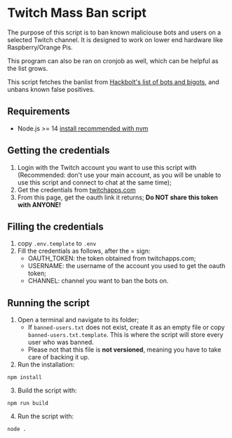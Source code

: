# Twitch Mass Ban script

The purpose of this script is to ban known maliciouse bots and users on a selected Twitch channel. It is designed to work on lower end hardware like Raspberry/Orange Pis.

This program can also be ran on cronjob as well, which can be helpful as the list grows.

This script fetches the banlist from [Hackbolt's list of bots and bigots](https://github.com/hackbolt/twitchbotsnbigots), and unbans known false positives.

## Requirements

- Node.js >= 14 [install recommended with nvm](https://github.com/nvm-sh/nvm)

## Getting the credentials

1. Login with the Twitch account you want to use this script with (Recommended: don't use your main account, as you will be unable to use this script and connect to chat at the same time);
2. Get the credentials from [twitchapps.com](https://twitchapps.com/tmi/)
3. From this page, get the oauth link it returns; **Do NOT share this token with ANYONE!**

## Filling the credentials

1. copy `.env.template` to `.env`
2. Fill the credentials as follows, after the = sign:
   - OAUTH_TOKEN: the token obtained from twitchapps.com;
   - USERNAME: the username of the account you used to get the oauth token;
   - CHANNEL: channel you want to ban the bots on.

## Running the script

1. Open a terminal and navigate to its folder;
   - If `banned-users.txt` does not exist, create it as an empty file or copy `banned-users.txt.template`. This is where the script will store every user who was banned.
   - Please not that this file is **not versioned**, meaning you have to take care of backing it up.
2. Run the installation:

`npm install`

3. Build the script with:

`npm run build`

4. Run the script with:

`node .`
